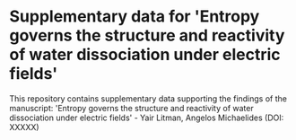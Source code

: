 # Supplementary data for 'Entropy governs the structure and reactivity of water dissociation under electric fields'

This repository contains supplementary data supporting the findings of the manuscript: 'Entropy governs the structure and reactivity of water dissociation under electric fields' - Yair Litman, Angelos Michaelides (DOI: XXXXX)
